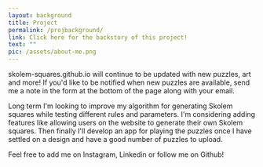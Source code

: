 ```yaml
---
layout: background
title: Project
permalink: /projbackground/
link: Click here for the backstory of this project!
text: ""
pic: /assets/about-me.png
---
```

skolem-squares.github.io will continue to be updated with new puzzles, art and more! If you'd like to be notified when new puzzles are available, send me a note in the form at the bottom of the page along with your email.

Long term I'm looking to improve my algorithm for generating Skolem squares while testing different rules and parameters. I'm considering adding features like allowing users on the website to generate their own Skolem squares. Then finally I'll develop an app for playing the puzzles once I have settled on a design and have a good number of puzzles to upload.

Feel free to add me on Instagram, Linkedin or follow me on Github!
